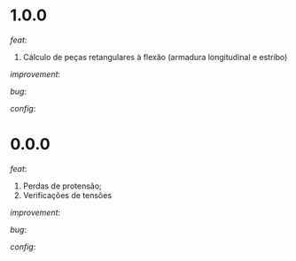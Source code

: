 # 1.0.0

_feat_:  
1) Cálculo de peças retangulares à flexão (armadura longitudinal e estribo)  
  
_improvement_:
  
_bug_:  
  
_config_:  

# 0.0.0

_feat_:  
1) Perdas de protensão;
2) Verificações de tensões
  
_improvement_:
  
_bug_:  
  
_config_:  
